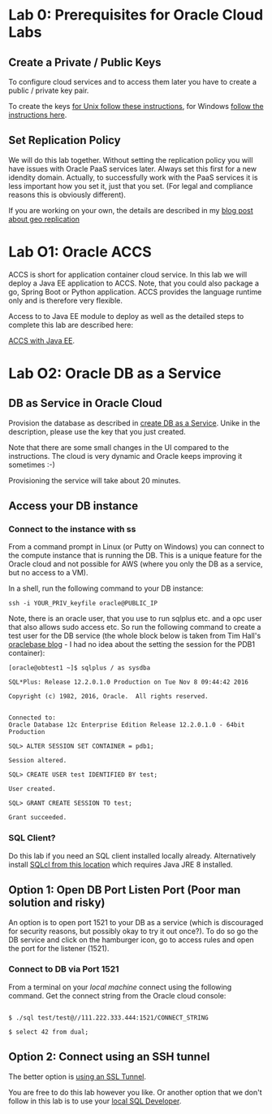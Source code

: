 # Lab 0: Prerequisites for Oracle Cloud Labs

## Create a Private / Public Keys

To configure cloud services and to access them later you have to create a public / private key pair.

To create the keys [for Unix follow these instructions](https://docs.oracle.com/en/cloud/paas/database-dbaas-cloud/csdbi/generate-ssh-key-pair.html#GUID-2BD5B767-0659-4791-A170-279F469B2CC3), for Windows [follow the instructions here](https://docs.oracle.com/en/cloud/paas/database-dbaas-cloud/csdbi/create-ssh-tunnel.html#GUID-6929CE39-6CD7-46C9-8022-929A9844B1C5).

## Set Replication Policy

We will do this lab together. Without setting the replication policy you will have issues with Oracle PaaS services later. Always set this first for a new idendity domain. Actually, to successfully work with the PaaS services it is less important how you set it, just that you set. (For legal and compliance reasons this is obviously different).

If you are working on your own, the details are described in my [blog post about geo replication](http://www.munzandmore.com/2017/ora/oracle-storage-geo-replication)


# Lab O1: Oracle ACCS

ACCS is short for application container cloud service. In this lab we will deploy a Java EE application to ACCS. Note, that you could also package a go, Spring Boot or Python application. ACCS provides the language runtime only and is therefore very flexible.

Access to to Java EE module to deploy as well as the detailed steps to complete this lab are described here:

[ACCS with Java EE](https://github.com/oracle/weblogic-innovation-seminars/blob/caf-12.2.1/cloud.demos/jcs.basics/create.dbcs.ui.md).


# Lab O2: Oracle DB as a Service


## DB as Service in Oracle Cloud

Provision the database as described in [create DB as a Service](https://github.com/oracle/weblogic-innovation-seminars/blob/caf-12.2.1/cloud.demos/jcs.basics/create.dbcs.ui.md). Unike in the description, please use the key that you just created.

Note that there are some small changes in the UI compared to the instructions. The cloud is very dynamic and Oracle keeps improving it sometimes :-)

Provisioning the service will take about 20 minutes.

## Access your DB instance

### Connect to the instance with ss

From a command prompt in Linux (or Putty on Windows) you can connect to the compute instance that is running the DB. This is a unique feature for the Oracle cloud and not possible for AWS (where you only the DB as a service, but no access to a VM).

In a shell, run the following command to your DB instance:

```
ssh -i YOUR_PRIV_keyfile oracle@PUBLIC_IP
```

Note, there is an oracle user, that you use to run sqlplus etc. and a opc user that also allows sudo access etc.
So run the following command to create a test user for the DB service (the whole block below is taken from Tim Hall's [oraclebase blog](https://oracle-base.com/articles/vm/oracle-cloud-database-as-a-service-dbaas-create-service#network) - I had no idea about the setting the session for the PDB1 container):

```
[oracle@obtest1 ~]$ sqlplus / as sysdba

SQL*Plus: Release 12.2.0.1.0 Production on Tue Nov 8 09:44:42 2016

Copyright (c) 1982, 2016, Oracle.  All rights reserved.


Connected to:
Oracle Database 12c Enterprise Edition Release 12.2.0.1.0 - 64bit Production

SQL> ALTER SESSION SET CONTAINER = pdb1;

Session altered.

SQL> CREATE USER test IDENTIFIED BY test;

User created.

SQL> GRANT CREATE SESSION TO test;

Grant succeeded.
```

### SQL Client? 

Do this lab if you need an SQL client installed locally already. Alternatively install [SQLcl from this location](http://www.oracle.com/technetwork/developer-tools/sql-developer/downloads/index.html) which requires Java JRE 8 installed.

## Option 1: Open DB Port Listen Port (Poor man solution and risky)

An option is to open port 1521 to your DB as a service (which is discouraged for security reasons, but possibly okay to try it out once?). To do so go the DB service and click on the hamburger icon, go to access rules and open the port for the listener (1521). 

### Connect to DB via Port 1521
From a terminal on your *local machine* connect using the following command. Get the connect string from the Oracle cloud console:

```

$ ./sql test/test@//111.222.333.444:1521/CONNECT_STRING

$ select 42 from dual;
```

## Option 2: Connect using an SSH tunnel

The better option is [using an SSL Tunnel](http://barrymcgillin.blogspot.de/2015/05/sqlcl-cloud-connections-via-secure.html).

You are free to do this lab however you like. Or another option that we don't follow in this lab is to use your [local SQL Developer](https://getpocket.com/a/read/1795373431).
